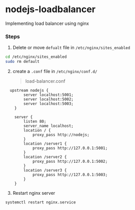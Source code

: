 # nodejs-loadbalancer

Implementing load balancer using nginx

### Steps

1. Delete or move `defualt` file in `/etc/nginx/sites_enabled`

```bash
cd /etc/nginx/sites_enabled
sudo rm default
```

2. create a `.conf` file in `/etc/nginx/conf.d/`
   
   > load-balancer.conf
```text
  upstream nodejs {
        server localhost:5001;
        server localhost:5002;
        server localhost:5003;
    }

    server {
        listen 80;
        server_name localhost;
        location / {
            proxy_pass http://nodejs;
        }
        location /server1 {
            proxy_pass http://127.0.0.1:5001;
        }
        location /server2 {
            proxy_pass http://127.0.0.1:5002;
        }
        location /server3 {
            proxy_pass http://127.0.0.1:5003;
        }
    }

```

3. Restart nginx server
```bash
systemctl restart nginx.service
```
